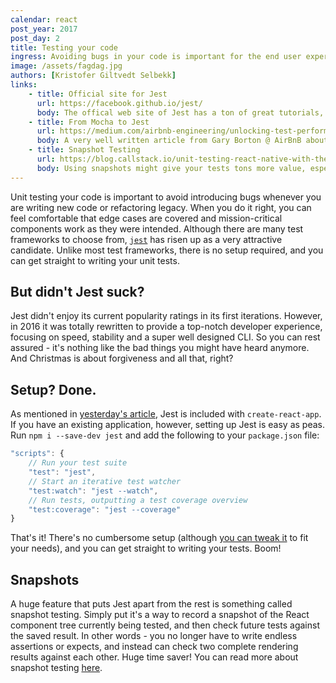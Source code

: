 ```yaml
---
calendar: react
post_year: 2017
post_day: 2
title: Testing your code
ingress: Avoiding bugs in your code is important for the end user experience. Choosing the right way to test your code is paramount!
image: /assets/fagdag.jpg
authors: [Kristofer Giltvedt Selbekk]
links:
    - title: Official site for Jest
      url: https://facebook.github.io/jest/
      body: The offical web site of Jest has a ton of great tutorials, docs and videos!
    - title: From Mocha to Jest
      url: https://medium.com/airbnb-engineering/unlocking-test-performance-migrating-from-mocha-to-jest-2796c508ec50
      body: A very well written article from Gary Borton @ AirBnB about their migration from Mocha to Jest, and what benefits it brought
    - title: Snapshot Testing
      url: https://blog.callstack.io/unit-testing-react-native-with-the-new-jest-i-snapshots-come-into-play-68ba19b1b9fe
      body: Using snapshots might give your tests tons more value, especially if you\'re into react-native. This is a great article series about just that.
---
```


Unit testing your code is important to avoid introducing bugs whenever you are writing new code or refactoring legacy.
When you do it right, you can feel comfortable that edge cases are covered and mission-critical components work as they
were intended.
Although there are many test frameworks to choose from, [`jest`](https://facebook.github.io/jest/) has risen up as a
very attractive candidate. Unlike most test frameworks, there is no setup required, and you can get straight to writing
your unit tests.

## But didn't Jest suck?

Jest didn't enjoy its current popularity ratings in its first iterations. However, in 2016 it was totally rewritten to
provide a top-notch developer experience, focusing on speed, stability and a super well designed CLI. So you can rest
assured - it's nothing like the bad things you might have heard anymore. And Christmas is about forgiveness and all
that, right?

## Setup? Done.

As mentioned in [yesterday's article](/2017/01), Jest is included with `create-react-app`. If you have an existing
application, however, setting up Jest is easy as peas. Run `npm i --save-dev jest` and add the following to your
`package.json` file:

```javascript
"scripts": {
    // Run your test suite
    "test": "jest",
    // Start an iterative test watcher
    "test:watch": "jest --watch",
    // Run tests, outputting a test coverage overview
    "test:coverage": "jest --coverage"
}
```

That's it! There's no cumbersome setup (although
[you can tweak it](https://facebook.github.io/jest/docs/en/configuration.html#content) to fit your needs), and you can
get straight to writing your tests. Boom!

## Snapshots

A huge feature that puts Jest apart from the rest is something called snapshot testing. Simply put it's a way to record
a snapshot of the React component tree currently being tested, and then check future tests against the saved result.
In other words - you no longer have to write endless assertions or expects, and instead can check two complete rendering
results against each other. Huge time saver! You can read more about snapshot testing
[here](http://facebook.github.io/jest/docs/en/snapshot-testing.html#content).
